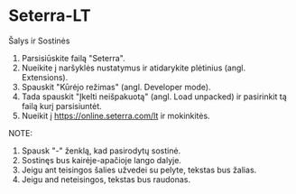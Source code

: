 # Seterra-LT
Šalys ir Sostinės

1. Parsisiūskite failą "Seterra".
2. Nueikite į naršyklės nustatymus ir atidarykite plėtinius (angl. Extensions).
3. Spauskit "Kūrėjo režimas" (angl. Developer mode).
4. Tada spauskit "Įkelti neišpakuotą" (angl. Load unpacked) ir pasirinkit tą failą kurį parsisiuntėt.
5. Nueikit į https://online.seterra.com/lt ir mokinkitės.

NOTE: 
1. Spausk "-" ženklą, kad pasirodytų sostinė.
2. Sostinęs bus kairėje-apačioje lango dalyje.
3. Jeigu ant teisingos šalies užvedei su pelyte, tekstas bus žalias.
4. Jeigu and neteisingos, tekstas bus raudonas.
